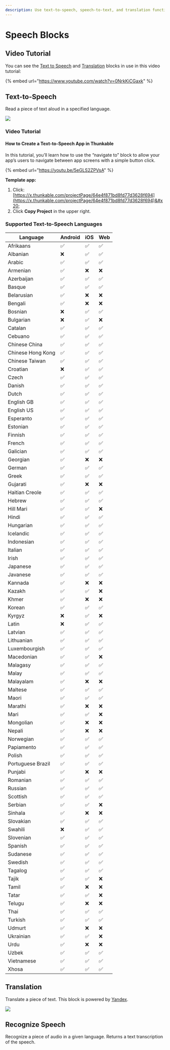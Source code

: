 ```yaml
---
description: Use text-to-speech, speech-to-text, and translation functions in your app
---
```


# Speech Blocks

## Video Tutorial

You can see the [Text to Speech](speech.md#text-to-speech) and [Translation](speech.md#translation) blocks in use in this video tutorial:

{% embed url="https://www.youtube.com/watch?v=0NrkKiCGaxk" %}

## Text-to-Speech

Read a piece of text aloud in a specified language.

![](<../../.gitbook/assets/image (153).png>)

### Video Tutorial

#### How to Create a Text-to-Speech App in Thunkable

In this tutorial, you’ll learn how to use the “navigate to” block to allow your app’s users to navigate between app screens with a simple button click.

{% embed url="https://youtu.be/5eGLS2ZPVsA" %}

**Template app:**&#x20;

1. Click: [https://x.thunkable.com/projectPage/64e4f871bd8fd77d3628f694](https://x.thunkable.com/projectPage/64e4f871bd8fd77d3628f694)&#x20;
2. Click **Copy Project** in the upper right.

### Supported Text-to-Speech Languages

| Language          | Android | iOS | Web |
| ----------------- | ------- | --- | --- |
| Afrikaans         | ✅       | ✅   | ✅   |
| Albanian          | ❌       | ✅   | ✅   |
| Arabic            | ✅       | ✅   | ✅   |
| Armenian          | ✅       | ❌   | ❌   |
| Azerbaijan        | ✅       | ✅   | ✅   |
| Basque            | ✅       | ✅   | ✅   |
| Belarusian        | ✅       | ❌   | ❌   |
| Bengali           | ✅       | ❌   | ❌   |
| Bosnian           | ❌       | ✅   | ✅   |
| Bulgarian         | ❌       | ✅   | ❌   |
| Catalan           | ✅       | ✅   | ✅   |
| Cebuano           | ✅       | ✅   | ✅   |
| Chinese China     | ✅       | ✅   | ✅   |
| Chinese Hong Kong | ✅       | ✅   | ✅   |
| Chinese Taiwan    | ✅       | ✅   | ✅   |
| Croatian          | ❌       | ✅   | ✅   |
| Czech             | ✅       | ✅   | ✅   |
| Danish            | ✅       | ✅   | ✅   |
| Dutch             | ✅       | ✅   | ✅   |
| English GB        | ✅       | ✅   | ✅   |
| English US        | ✅       | ✅   | ✅   |
| Esperanto         | ✅       | ✅   | ✅   |
| Estonian          | ✅       | ✅   | ✅   |
| Finnish           | ✅       | ✅   | ✅   |
| French            | ✅       | ✅   | ✅   |
| Galician          | ✅       | ✅   | ✅   |
| Georgian          | ✅       | ❌   | ❌   |
| German            | ✅       | ✅   | ✅   |
| Greek             | ✅       | ✅   | ✅   |
| Gujarati          | ✅       | ❌   | ❌   |
| Haitian Creole    | ✅       | ✅   | ✅   |
| Hebrew            | ✅       | ✅   | ✅   |
| Hill Mari         | ✅       | ✅   | ❌   |
| Hindi             | ✅       | ✅   | ✅   |
| Hungarian         | ✅       | ✅   | ✅   |
| Icelandic         | ✅       | ✅   | ✅   |
| Indonesian        | ✅       | ✅   | ✅   |
| Italian           | ✅       | ✅   | ✅   |
| Irish             | ✅       | ✅   | ✅   |
| Japanese          | ✅       | ✅   | ✅   |
| Javanese          | ✅       | ✅   | ✅   |
| Kannada           | ✅       | ❌   | ❌   |
| Kazakh            | ✅       | ✅   | ❌   |
| Khmer             | ✅       | ❌   | ❌   |
| Korean            | ✅       | ✅   | ✅   |
| Kyrgyz            | ❌       | ✅   | ❌   |
| Latin             | ❌       | ✅   | ✅   |
| Latvian           | ✅       | ✅   | ✅   |
| Lithuanian        | ✅       | ✅   | ✅   |
| Luxembourgish     | ✅       | ✅   | ✅   |
| Macedonian        | ✅       | ✅   | ❌   |
| Malagasy          | ✅       | ✅   | ✅   |
| Malay             | ✅       | ✅   | ✅   |
| Malayalam         | ✅       | ❌   | ❌   |
| Maltese           | ✅       | ✅   | ✅   |
| Maori             | ✅       | ✅   | ✅   |
| Marathi           | ✅       | ❌   | ❌   |
| Mari              | ✅       | ✅   | ❌   |
| Mongolian         | ✅       | ❌   | ❌   |
| Nepali            | ✅       | ❌   | ❌   |
| Norwegian         | ✅       | ✅   | ✅   |
| Papiamento        | ✅       | ✅   | ✅   |
| Polish            | ✅       | ✅   | ✅   |
| Portuguese Brazil | ✅       | ✅   | ✅   |
| Punjabi           | ✅       | ❌   | ❌   |
| Romanian          | ✅       | ✅   | ✅   |
| Russian           | ✅       | ✅   | ✅   |
| Scottish          | ✅       | ✅   | ✅   |
| Serbian           | ✅       | ✅   | ❌   |
| Sinhala           | ✅       | ❌   | ❌   |
| Slovakian         | ✅       | ✅   | ✅   |
| Swahili           | ❌       | ✅   | ✅   |
| Slovenian         | ✅       | ✅   | ✅   |
| Spanish           | ✅       | ✅   | ✅   |
| Sudanese          | ✅       | ✅   | ✅   |
| Swedish           | ✅       | ✅   | ✅   |
| Tagalog           | ✅       | ✅   | ✅   |
| Tajik             | ✅       | ✅   | ❌   |
| Tamil             | ✅       | ❌   | ❌   |
| Tatar             | ✅       | ✅   | ❌   |
| Telugu            | ✅       | ❌   | ❌   |
| Thai              | ✅       | ✅   | ✅   |
| Turkish           | ✅       | ✅   | ✅   |
| Udmurt            | ✅       | ❌   | ❌   |
| Ukrainian         | ✅       | ✅   | ❌   |
| Urdu              | ✅       | ❌   | ❌   |
| Uzbek             | ✅       | ✅   | ✅   |
| Vietnamese        | ✅       | ✅   | ✅   |
| Xhosa             | ✅       | ✅   | ✅   |

## Translation

Translate a piece of text. This block is powered by [Yandex](https://translate.yandex.com/).&#x20;

![](<../../.gitbook/assets/image (139).png>)

## Recognize Speech

Recognize a piece of audio in a given language. Returns a text transcription of the speech.

<div align="left">

<img src="../../.gitbook/assets/image (155).png" alt="">

</div>
